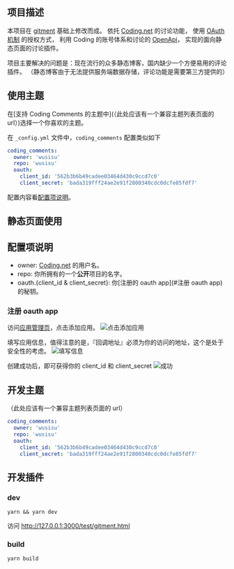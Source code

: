 ## 项目描述

本项目在 [gitment](https://imsun.net/posts/gitment-introduction/) 基础上修改而成。
依托 [Coding.net](https://coding.net) 的讨论功能，
使用 [OAuth 机制](http://www.ruanyifeng.com/blog/2014/05/oauth_2_0.html) 的授权方式，
利用 Coding 的账号体系和讨论的 [OpenApi](https://open.coding.net)，
实现的面向静态页面的讨论插件。

项目主要解决的问题是：现在流行的众多静态博客，国内缺少一个方便易用的评论插件。
（静态博客由于无法提供服务端数据存储，评论功能是需要第三方提供的）

## 使用主题

在[支持 Coding Comments 的主题中](（此处应该有一个兼容主题列表页面的 url）)选择一个你喜欢的主题。

在 `_config.yml` 文件中，`coding_comments` 配置类似如下
```yml
coding_comments:
  owner: 'wusisu'
  repo: 'wusisu'
  oauth: 
    client_id: '562b3b6b49cadee03464d430c9ccd7c0'
    client_secret: 'bada319fff24ae2e91f2800340cdc0dcfe85fdf7'
```

配置内容看[配置项说明](#配置项说明)。

## 静态页面使用

## 配置项说明

- owner: [Coding.net](https://coding.net) 的用户名。
- repo: 你所拥有的一个**公开**项目的名字。
- oauth.{client_id & client_secret}: 你[注册的 oauth app](#注册 oauth app) 的秘钥。

### 注册 oauth app
访问[应用管理页](http://coding.com/user/account/setting/applications)，点击添加应用。
![点击添加应用](https://dn-coding-net-production-pp.qbox.me/1dee41b7-4ea0-45fe-8e7a-53d0f63cf521.png)

填写应用信息，值得注意的是，『回调地址』必须为你的访问的地址，这个是处于安全性的考虑。
![填写信息](https://dn-coding-net-production-pp.qbox.me/8b7ba489-2236-4dc8-83c6-2ae560104442.png)

创建成功后，即可获得你的 client_id 和 client_secret
![成功](https://dn-coding-net-production-pp.qbox.me/e9f37b96-eb36-4711-b46d-01bc127e408b.png)

## 开发主题
（此处应该有一个兼容主题列表页面的 url）

```yml
coding_comments:
  owner: 'wusisu'
  repo: 'wusisu'
  oauth: 
    client_id: '562b3b6b49cadee03464d430c9ccd7c0'
    client_secret: 'bada319fff24ae2e91f2800340cdc0dcfe85fdf7'
```

## 开发插件

### dev
`yarn && yarn dev`

访问 http://127.0.0.1:3000/test/gitment.html

### build
`yarn build`
